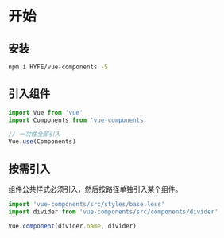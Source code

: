 # 开始

## 安装
```bash
npm i HYFE/vue-components -S
```
<!--code-->
## 引入组件

```js
import Vue from 'vue'
import Components from 'vue-components'

// 一次性全部引入
Vue.use(Components)
```

## 按需引入

组件公共样式必须引入，然后按路径单独引入某个组件。

```js
import 'vue-components/src/styles/base.less'
import divider from 'vue-components/src/components/divider'

Vue.component(divider.name, divider)
```
